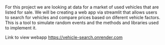 For this project we are looking at data for a market of used vehicles that are listed for sale. We will be creating a web app via streamlit that allows users to search for vehicles and compare prices based on diferent vehicle factors. 
This is a tool to simulate random events and the methods and libraries used to implement it.

Link to view webapp https://vehicle-search.onrender.com



